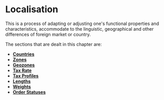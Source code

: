 # Localisation

This is a process of adapting or adjusting one's functional properties and characteristics, accommodate to the linguistic, geographical and other differences of foreign market or country.

The sections that are dealt in this chapter are:

* **[Countries](http://j2store.gitbooks.io/user-guide/content/countries.html)**
* **[Zones](http://j2store.gitbooks.io/user-guide/content/zones.html)**
* **[Geozones](http://j2store.gitbooks.io/user-guide/content/geozones.html)**
* **[Tax Rate](http://j2store.gitbooks.io/user-guide/content/tax_rate.html)**
* **[Tax Profiles](http://j2store.gitbooks.io/user-guide/content/tax_profiles.html)**
* **[Lengths](http://j2store.gitbooks.io/user-guide/content/lengths.html)**
* **[Weights](http://j2store.gitbooks.io/user-guide/content/weights.html)**
* **[Order Statuses](http://j2store.gitbooks.io/user-guide/content/order_statuses.html)**